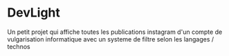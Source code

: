 # DevLight

Un petit projet qui affiche toutes les publications instagram d'un compte de vulgarisation informatique avec un systeme de filtre selon les langages / technos
